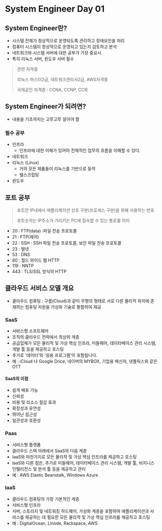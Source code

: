 # System Engineer Day 01

## System Engineer란?

- 시스템 전체가 정상적으로 운영되도록 관리하고 장애요인을 처리
- 컴퓨터 시스템이 정상적으로 운영되고 있는지 검토하고 분석
- 네트워크와 시스템 서버에 대한 공부가 가장 중요시
- 특히 리눅스 서버, 윈도우 서버 필수

> 관련 자격증
>
> 리눅스 마스터2급, 네트워크관리사2급, AWS자격증
>
> 국제공인 자격증 : CCNA, CCNP, CCIE

## System Engineer가 되려면?

- 내용을 기초까지는 고루고루 알아야 함

### 필수 공부

- 인프라
  - 인프라에 대한 이해가 있어야 전체적인 업무의 흐름을 이해할 수 있다.
- 네트워크
- 리눅스 (Linux)
  - 거의 모든 제품들이 리눅스를 기반으로 동작
  - 쉘스크립팅
- 윈도우

## 포트 공부

> 포트란 IP내에서 애플리케이션 상호 구분(프로세스 구분)을 위해 사용하는 번호
>
> 포트숫자는 IP주소가 가리키는 PC에 접속할 수 있는 통로를 의미

- 20 : FTP(data) :파일 전송 프로토콜
- 21 : FTP(제어)
- 22 : SSH : SSH 파일 전송 프로토콜, 보안 파일 전송 프로토콜
- 23 : 텔넷
- 53 : DNS
- 80 : 월드 와이드 웹 HTTP
- 119 : NNTP
- 443 : TLS/SSL 방식의 HTTP

## 클라우드 서비스 모델 개요

- 클라우드 컴퓨팅 : 구름(Cloud)과 같이 무형의 형태로 서로 다른 물리적 위치에 존재하는 컴퓨팅 자원을 가상화 기술로 통합하여 제공

### SaaS

- 서비스형 소프트웨어
- 조직의 클라우드 전략에서 최상위 계층
- 공급업체가 모든 물리적 및 가상 핵심 인프라, 미들웨어, 데이터베이스 관리 시스템, 개발 툴 등을 제공하고 호스팅
- 추가로 '데이터'와 '응용 프로그램'이 포함됩니다.
- 예 : iCloud 나 Google Drice, 네이버의 MYBOX, 기업용 메신저, 넷플릭스와 같은 OTT

#### SaaS의 이점
- 쉽게 배포 가능
- 신뢰성
- 비용 및 리소스 절감 효과
- 확장성과 유연성
- 뛰어난 접근성
- 일관성과 호환성

### Paas

- 서비스형 플랫폼
- 클라우드 스택 아래에서 SaaS의 다음 계층
- IaaS와 마찬가지로 모든 물리적 및 가상 핵심 인프라를 제공하고 호스팅
- IaaS와 다른 점은, 추가로 미들웨어, 데이터베이스 관리 시스템, 개발 툴, 비지니스 인텔리전스 및 분석 툴 등을 제공하고 관리
- 예 : AWS Elastic Beanstalk, Windows Azure

### IaaS

- 클라우드 컴퓨팅의 가장 기본적인 계층
- 서비스형 인프라
- 서버, 스토리지 및 네트워킹 하드웨어, 가상화 계층을 포함하여 애플리케이션과 서비스를 제공하는 데 필요한 모든 물리적 및 가상 핵심 인프라를 제공하고 호스팅
- 예 : DigitalOcean, Linode, Rackspace, AWS
